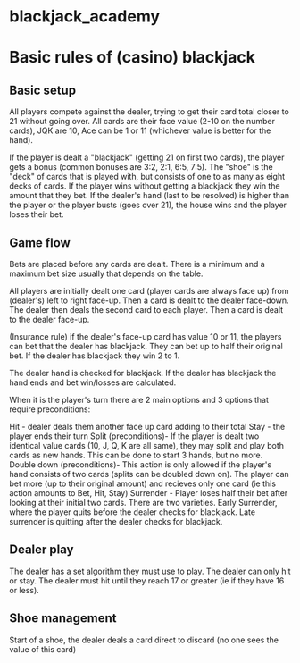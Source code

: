 # blackjack_academy

# Basic rules of (casino) blackjack

## Basic setup
All players compete against the dealer, trying to get their card total closer to 21 without going over.  All cards are their face value (2-10 on the number cards), JQK are 10, Ace can be 1 or 11 (whichever value is better for the hand).

If the player is dealt a "blackjack" (getting 21 on first two cards), the player gets a bonus (common bonuses are 3:2, 2:1, 6:5, 7:5).  The "shoe" is the "deck" of cards that is played with, but consists of one to as many as eight decks of cards.  If the player wins without getting a blackjack they win the amount that they bet.  If the dealer's hand (last to be resolved) is higher than the player or the player busts (goes over 21), the house wins and the player loses their bet.

## Game flow
Bets are placed before any cards are dealt.  There is a minimum and a maximum bet size usually that depends on the table.

All players are initially dealt one card (player cards are always face up) from (dealer's) left to right face-up.  Then a card is dealt to the dealer face-down.  The dealer then deals the second card to each player. Then a card is dealt to the dealer face-up.

(Insurance rule) if the dealer's face-up card has value 10 or 11, the players can bet that the dealer has blackjack.  They can bet up to half their original bet.  If the dealer has blackjack they win 2 to 1.

The dealer hand is checked for blackjack.  If the dealer has blackjack the hand ends and bet win/losses are calculated.

When it is the player's turn there are 2 main options and 3 options that require preconditions:

Hit - dealer deals them another face up card adding to their total
Stay - the player ends their turn
Split (preconditions)- If the player is dealt two identical value cards (10, J, Q, K are all same), they may split and play both cards as new hands.  This can be done to start 3 hands, but no more.
Double down (preconditions)- This action is only allowed if the player's hand consists of two cards (splits can be doubled down on).  The player can bet more (up to their original amount) and recieves only one card (ie this action amounts to Bet, Hit, Stay)
Surrender - Player loses half their bet after looking at their initial two cards.  There are two varieties.  Early Surrender, where the player quits before the dealer checks for blackjack.  Late surrender is quitting after the dealer checks for blackjack.

## Dealer play
The dealer has a set algorithm they must use to play.  The dealer can only hit or stay.  The dealer must hit until they reach 17 or greater (ie if they have 16 or less).

## Shoe management
Start of a shoe, the dealer deals a card direct to discard (no one sees the value of this card)

